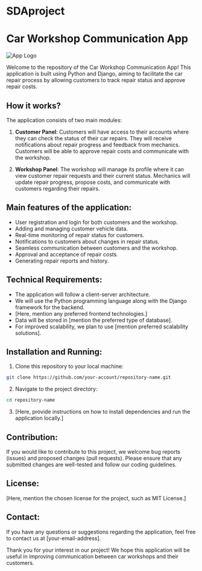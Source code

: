 # SDAproject
# Car Workshop Communication App

![App Logo]([fc6e0121a0b840d2a8dad3e67ccfdec2.png](https://github.com/SDAproject-group4/SDAproject/blob/main/fc6e0121a0b840d2a8dad3e67ccfdec2.png))

Welcome to the repository of the Car Workshop Communication App! This application is built using Python and Django, aiming to facilitate the car repair process by allowing customers to track repair status and approve repair costs.

## How it works?

The application consists of two main modules:

1. **Customer Panel**: Customers will have access to their accounts where they can check the status of their car repairs. They will receive notifications about repair progress and feedback from mechanics. Customers will be able to approve repair costs and communicate with the workshop.

2. **Workshop Panel**: The workshop will manage its profile where it can view customer repair requests and their current status. Mechanics will update repair progress, propose costs, and communicate with customers regarding their repairs.

## Main features of the application:

- User registration and login for both customers and the workshop.
- Adding and managing customer vehicle data.
- Real-time monitoring of repair status for customers.
- Notifications to customers about changes in repair status.
- Seamless communication between customers and the workshop.
- Approval and acceptance of repair costs.
- Generating repair reports and history.

## Technical Requirements:

- The application will follow a client-server architecture.
- We will use the Python programming language along with the Django framework for the backend.
- [Here, mention any preferred frontend technologies.]
- Data will be stored in [mention the preferred type of database].
- For improved scalability, we plan to use [mention preferred scalability solutions].

## Installation and Running:

1. Clone this repository to your local machine:

```bash
git clone https://github.com/your-account/repository-name.git
```

2. Navigate to the project directory:

```bash
cd repository-name
```

3. [Here, provide instructions on how to install dependencies and run the application locally.]

## Contribution:

If you would like to contribute to this project, we welcome bug reports (issues) and proposed changes (pull requests). Please ensure that any submitted changes are well-tested and follow our coding guidelines.

## License:

[Here, mention the chosen license for the project, such as MIT License.]

## Contact:

If you have any questions or suggestions regarding the application, feel free to contact us at [your-email-address].

Thank you for your interest in our project! We hope this application will be useful in improving communication between car workshops and their customers.
